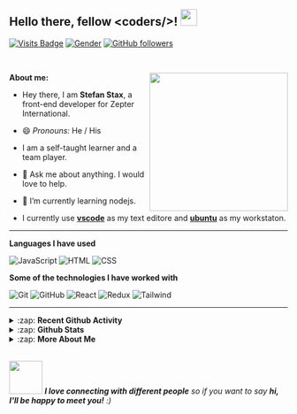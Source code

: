 ## Hello there, fellow \<coders/>!  <img src="https://raw.githubusercontent.com/MartinHeinz/MartinHeinz/master/wave.gif" width="30px">


<!-- Visitor badge -->
[![Visits Badge](https://badges.pufler.dev/visits/stefanstax/stefanstax)](https://badges.pufler.dev/visits/raman08/raman08)
[![Gender](https://img.shields.io/badge/gender-%F0%9F%A4%B5-lightgrey)][github] <!-- Gender Badge -->
[![GitHub followers](https://img.shields.io/github/followers/stefanstax?label=Followers&style=social)](https://github.com/raman08/?tab=follow) <!-- No. of followers -->

</br>

<!-- Furry Cat -->
[<img align="Right" width="250px" src="https://octodex.github.com/images/hula_loop_octodex03.gif" />][github]


**About me:**

- Hey there, I am **Stefan Stax**, a front-end developer for Zepter International.

- 😄 *Pronouns:* He / His

- I am a self-taught learner and a team player.

- 💬 Ask me about anything. I would love to help.

- 🌱 I’m currently learning nodejs.

- I currently use [**vscode**](https://code.visualstudio.com/) as my text editore and [**ubuntu**](https://ubuntu.com/) as my workstaton.

---

**Languages I have used**

![JavaScript](https://img.shields.io/badge/-JavaScript-000000?style=flat&logo=javascript)
![HTML](https://img.shields.io/badge/-HTML-000000?style=flat&logo=html5)
![CSS](https://img.shields.io/badge/-CSS-000000?style=flat&logo=css3)

**Some of the technologies I have worked with**

![Git](https://img.shields.io/badge/-Git-000000?style=flat&logo=git&logoColor=F05032)
![GitHub](https://img.shields.io/badge/-GitHub-000000?style=flat&logo=github&logoColor=FFFFFF)
![React](https://img.shields.io/badge/-React-000000?style=flat&logo=react&logoColor=FCC624)
![Redux](https://img.shields.io/badge/-Redux-000000?style=flat&logo=redux&logoColor=082D1F)
![Tailwind](https://img.shields.io/badge/-Tailwind-000000?style=flat&logo=tailwind&logoColor=84BB3E)


---

<details>
  <summary>:zap: <b> Recent Github Activity </b></summary>

</br>

<!--START_SECTION:activity-->
<!--END_SECTION:activity-->

</br>

</details>

<details>
    <summary> :zap: <b>Github Stats</b> </summary>

</br>

<img align="center" alt="Stax's Github Stats" src="https://github-readme-stats.stefanstax.vercel.app/api?username=stefanstax&&count_private=true&show_icons=true&hide_border=true&theme=tokyonight&show_owner=true" />

<img align="center" alt="Stax's Top Language" src="https://github-readme-stats.stefanstax.vercel.app/api/top-langs/?username=stefanstax&layout=compact&theme=tokyonight" />

</br>
</br>

<p><img align="center" src="https://github-readme-streak-stats.herokuapp.com/?user=raman08&" alt="Raman Streaks" /></p>

</br>

</details>


<details>
    <summary> :zap: <b>More About Me</b> </summary>

</br>

<!--START_SECTION:waka-->

<!--END_SECTION:waka-->

</br>

</details>

</br>

<!-- End Point -->
<img src="https://media.giphy.com/media/LnQjpWaON8nhr21vNW/giphy.gif" width="60"> <em><b>I love connecting with different people</b> so if you want to say <b>hi, I'll be happy to meet you!</b> :)</em>

<!-- Alisses -->
[mail]: mailto:stefanstaxbusiness@gmail.com
[instagram]: https://www.instagram.com/devstax/
[linkedin]: https://www.linkedin.com/in/stefan_miljkovic
[github]: https://github.com/stefanstax
[spotify]: https://open.spotify.com/user/31pyxhfmqwp7vm36ospr2te7m2qu

</br>




<!---

**stefanstax/stefanstax** is a ✨ _special_ ✨ repository because its `README.md` (this file) appears on your GitHub profile.

Here are some ideas to get you started:

- 🔭 I’m currently working on ...
- 🌱 I’m currently learning ...
- 👯 I’m looking to collaborate on ...
- 🤔 I’m looking for help with ...
- 💬 Ask me about ...
- 📫 How to reach me: ...
- 😄 Pronouns: ...
- ⚡ Fun fact: ...

-->
